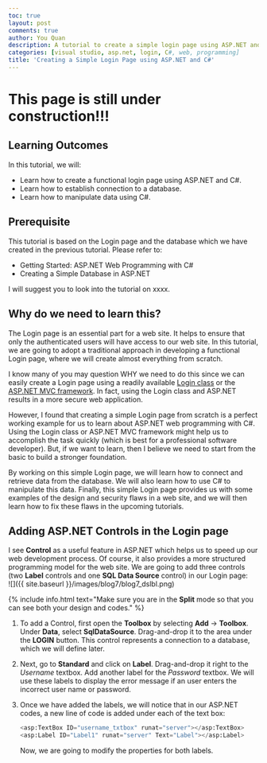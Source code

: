 ```yaml
---
toc: true
layout: post
comments: true
author: You Quan
description: A tutorial to create a simple login page using ASP.NET and C#.
categories: [visual studio, asp.net, login, C#, web, programming]
title: 'Creating a Simple Login Page using ASP.NET and C#'
---
```


# This page is still under construction!!!

## Learning Outcomes
In this tutorial, we will:
- Learn how to create a functional login page using ASP.NET and C#.
- Learn how to establish connection to a database.
- Learn how to manipulate data using C#.

## Prerequisite
This tutorial is based on the Login page and the database which we have created in the previous tutorial. Please refer to:
- Getting Started: ASP.NET Web Programming with C#
- Creating a Simple Database in ASP.NET

I will suggest you to look into the tutorial on xxxx.

## Why do we need to learn this?
The Login page is an essential part for a web site. It helps to ensure that only the authenticated users will have access to our web site. In this tutorial, we are going to adopt a traditional approach in developing a functional Login page, where we will create almost everything from scratch. 

I know many of you may question WHY we need to do this since we can easily create a Login page using a readily available [Login class](https://docs.microsoft.com/en-us/dotnet/api/system.web.ui.webcontrols.login?view=netframework-4.8) or the [ASP.NET MVC framework](https://docs.microsoft.com/en-us/aspnet/mvc/overview/security/create-an-aspnet-mvc-5-web-app-with-email-confirmation-and-password-reset). In fact, using the Login class and ASP.NET results in a more secure web application.

However, I found that creating a simple Login page from scratch is a perfect working example for us to learn about ASP.NET web programming with C#. Using the Login class or ASP.NET MVC framework might help us to accomplish the task quickly (which is best for a professional software developer). But, if we want to learn, then I believe we need to start from the basic to build a stronger foundation.

By working on this simple Login page, we will learn how to connect and retrieve data from the database. We will also learn how to use C# to manipulate this data. Finally, this simple Login page provides us with some examples of the design and security flaws in a web site, and we will then learn how to fix these flaws in the upcoming tutorials.

## Adding ASP.NET Controls in the Login page
I see **Control** as a useful feature in ASP.NET which helps us to speed up our web development process. Of course, it also provides a more structured programming model for the web site. We are going to add three controls (two **Label** controls and one **SQL Data Source** control) in our Login page:  
![]({{ site.baseurl }}/images/blog7/blog7_dslbl.png)  

{% include info.html text="Make sure you are in the <b>Split</b> mode so that you can see both your design and codes." %}

1. To add a Control, first open the **Toolbox** by selecting **Add** &rarr; **Toolbox**. Under **Data**, select **SqlDataSource**. Drag-and-drop it to the area under the **LOGIN** button. This control represents a connection to a database, which we will define later. 

1. Next, go to **Standard** and click on **Label**. Drag-and-drop it right to the *Username* textbox. Add another label for the *Password* textbox. We will use these labels to display the error message if an user enters the incorrect user name or password.

1. Once we have added the labels, we will notice that in our ASP.NET codes, a new line of code is added under each of the text box:  
    ```python
    <asp:TextBox ID="username_txtbox" runat="server"></asp:TextBox>
    <asp:Label ID="Label1" runat="server" Text="Label"></asp:Label>
    ```  
    
    Now, we are going to modify the properties for both labels.  



